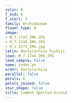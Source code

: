 ```yaml
---
color: R
f_end: 6
f_start: 5
family: Orchidaceae
flower_type: B
image:
- M_7-1743_IMG.JPG
- M_7-1744_IMG.JPG
- M_1-1173_IMG.jpg
latin: Dactylorhiza fuchsii
lead: M_7-1744_IMG.JPG
lead_sample: false
name: index.en
order: Dactylorhiza
parallel: false
petals: 6
petals_joined: false
star_shape: false
title: Common Spotted-Orchid
---
```


